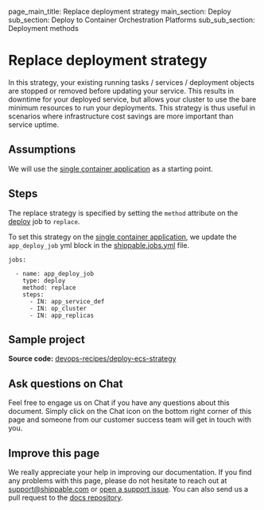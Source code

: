 page_main_title: Replace deployment strategy
main_section: Deploy
sub_section: Deploy to Container Orchestration Platforms
sub_sub_section: Deployment methods

# Replace deployment strategy

In this strategy, your existing running tasks / services / deployment objects are stopped or removed before updating your service. This results in downtime for your deployed service, but allows your cluster to use the bare minimum resources to run your deployments. This strategy is thus useful in scenarios where infrastructure cost savings are more important than service uptime.

## Assumptions

We will use the [single container application](/deploy/cd_of_single_container_applications_to_orchestration_platforms) as a starting point.

## Steps

The replace strategy is specified by setting the `method` attribute on the [deploy](/platform/workflow/job/deploy) job to `replace`.

To set this strategy on the [single container application](/deploy/cd_of_single_container_applications_to_orchestration_platforms), we update the `app_deploy_job` yml block in the [shippable.jobs.yml](/platform/tutorial/workflow/shippable-jobs-yml/) file.

```
jobs:

  - name: app_deploy_job
    type: deploy
    method: replace
    steps:
      - IN: app_service_def
      - IN: op_cluster
      - IN: app_replicas
```

## Sample project
**Source code:**  [devops-recipes/deploy-ecs-strategy](https://github.com/devops-recipes/deploy-ecs-strategy)

## Ask questions on Chat

Feel free to engage us on Chat if you have any questions about this document. Simply click on the Chat icon on the bottom right corner of this page and someone from our customer success team will get in touch with you.

## Improve this page

We really appreciate your help in improving our documentation. If you find any problems with this page, please do not hesitate to reach out at [support@shippable.com](mailto:support@shippable.com) or [open a support issue](https://www.github.com/Shippable/support/issues). You can also send us a pull request to the [docs repository](https://www.github.com/Shippable/docs).

